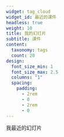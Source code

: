 ```yaml
---
widget: tag_cloud
widget_id: 最近的课件
headless: true
weight: 10
title: 我的幻灯片
subtitle: 课件
content:
  taxonomy: tags
  count: 20
design:
  font_size_min: 1
  font_size_max: 2.5
  columns: "1"
  spacing:
    padding:
      - 2rem
      - 0
      - 2rem
      - 0
---
```

我最近的幻灯片